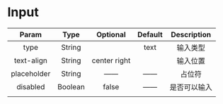 # Input



|    Param    |  Type   |   Optional   | Default | Description |
| :---------: | :-----: | :----------: | :-----: | :---------: |
|    type     | String  |              |  text   |    输入类型     |
| text-align  | String  | center right |         |    输入位置     |
| placeholder | String  |      ——      |   ——    |     占位符     |
|  disabled   | Boolean |    false     |   ——    |   是否可以输入    |
|             |         |              |         |             |